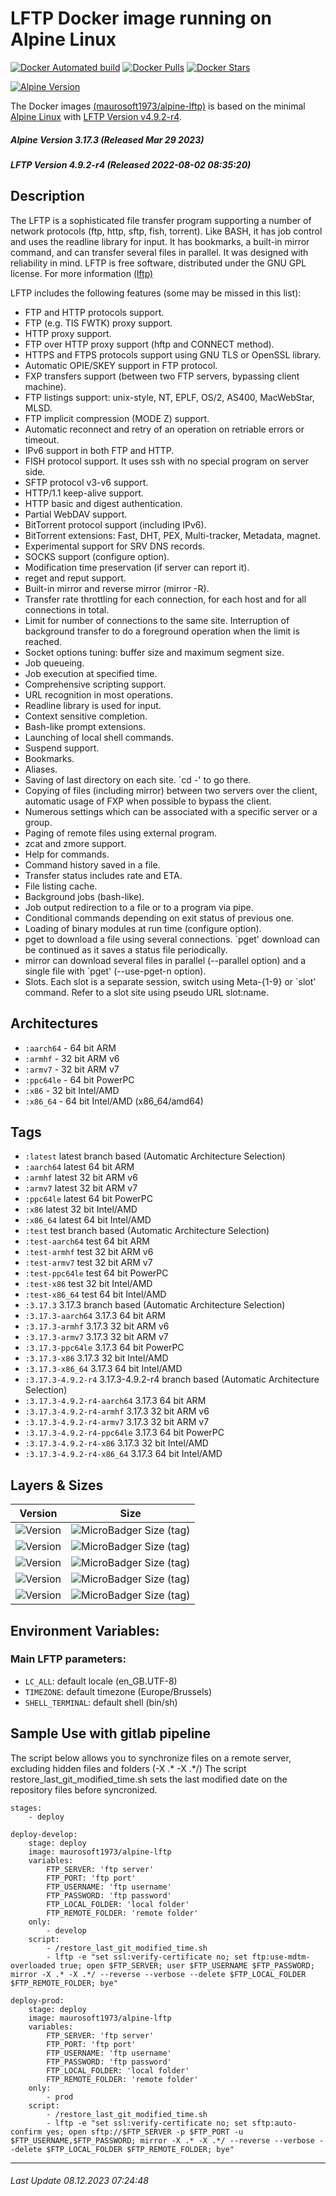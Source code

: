 # LFTP Docker image running on Alpine Linux

[![Docker Automated build](https://img.shields.io/docker/automated/maurosoft1973/alpine-lftp.svg?style=for-the-badge&logo=docker)](https://hub.docker.com/r/maurosoft1973/alpine-lftp/)
[![Docker Pulls](https://img.shields.io/docker/pulls/maurosoft1973/alpine-lftp.svg?style=for-the-badge&logo=docker)](https://hub.docker.com/r/maurosoft1973/alpine-lftp/)
[![Docker Stars](https://img.shields.io/docker/stars/maurosoft1973/alpine-lftp.svg?style=for-the-badge&logo=docker)](https://hub.docker.com/r/maurosoft1973/alpine-lftp/)

[![Alpine Version](https://img.shields.io/badge/Alpine%20version-v3.17.3-green.svg?style=for-the-badge)](https://alpinelinux.org/)

The Docker images [(maurosoft1973/alpine-lftp)](https://hub.docker.com/r/maurosoft1973/alpine-lftp/) is based on the minimal [Alpine Linux](https://alpinelinux.org/)  with [LFTP Version v4.9.2-r4](https://lftp.yar.ru/).

##### Alpine Version 3.17.3 (Released Mar 29 2023)
##### LFTP Version 4.9.2-r4 (Released 2022-08-02 08:35:20)

## Description

The LFTP is a sophisticated file transfer program supporting a number of network protocols (ftp, http, sftp, fish, torrent). Like BASH, it has job control and uses the readline library for input. It has bookmarks, a built-in mirror command, and can transfer several files in parallel. It was designed with reliability in mind. LFTP is free software, distributed under the GNU GPL license.
For more information [(lftp)](https://lftp.yar.ru/features.html)

LFTP includes the following features (some may be missed in this list):

* FTP and HTTP protocols support.
* FTP (e.g. TIS FWTK) proxy support.
* HTTP proxy support.
* FTP over HTTP proxy support (hftp and CONNECT method).
* HTTPS and FTPS protocols support using GNU TLS or OpenSSL library.
* Automatic OPIE/SKEY support in FTP protocol.
* FXP transfers support (between two FTP servers, bypassing client machine).
* FTP listings support: unix-style, NT, EPLF, OS/2, AS400, MacWebStar, MLSD.
* FTP implicit compression (MODE Z) support.
* Automatic reconnect and retry of an operation on retriable errors or timeout.
* IPv6 support in both FTP and HTTP.
* FISH protocol support. It uses ssh with no special program on server side.
* SFTP protocol v3-v6 support.
* HTTP/1.1 keep-alive support.
* HTTP basic and digest authentication.
* Partial WebDAV support.
* BitTorrent protocol support (including IPv6).
* BitTorrent extensions: Fast, DHT, PEX, Multi-tracker, Metadata, magnet.
* Experimental support for SRV DNS records.
* SOCKS support (configure option).
* Modification time preservation (if server can report it).
* reget and reput support.
* Built-in mirror and reverse mirror (mirror -R).
* Transfer rate throttling for each connection, for each host and for all connections in total.
* Limit for number of connections to the same site. Interruption of background transfer to do a foreground operation when the limit is reached.
* Socket options tuning: buffer size and maximum segment size.
* Job queueing.
* Job execution at specified time.
* Comprehensive scripting support.
* URL recognition in most operations.
* Readline library is used for input.
* Context sensitive completion.
* Bash-like prompt extensions.
* Launching of local shell commands.
* Suspend support.
* Bookmarks.
* Aliases.
* Saving of last directory on each site. `cd -' to go there.
* Copying of files (including mirror) between two servers over the client, automatic usage of FXP when possible to bypass the client.
* Numerous settings which can be associated with a specific server or a group.
* Paging of remote files using external program.
* zcat and zmore support.
* Help for commands.
* Command history saved in a file.
* Transfer status includes rate and ETA.
* File listing cache.
* Background jobs (bash-like).
* Job output redirection to a file or to a program via pipe.
* Conditional commands depending on exit status of previous one.
* Loading of binary modules at run time (configure option).
* pget to download a file using several connections. `pget' download can be continued as it saves a status file periodically.
* mirror can download several files in parallel (--parallel option) and a single file with `pget' (--use-pget-n option).
* Slots. Each slot is a separate session, switch using Meta-{1-9} or `slot' command. Refer to a slot site using pseudo URL slot:name.

## Architectures

* ```:aarch64``` - 64 bit ARM
* ```:armhf```   - 32 bit ARM v6
* ```:armv7```   - 32 bit ARM v7
* ```:ppc64le``` - 64 bit PowerPC
* ```:x86```     - 32 bit Intel/AMD
* ```:x86_64```  - 64 bit Intel/AMD (x86_64/amd64)

## Tags

* ```:latest```         latest branch based (Automatic Architecture Selection)
* ```:aarch64```        latest 64 bit ARM
* ```:armhf```          latest 32 bit ARM v6
* ```:armv7```          latest 32 bit ARM v7
* ```:ppc64le```        latest 64 bit PowerPC
* ```:x86```            latest 32 bit Intel/AMD
* ```:x86_64```         latest 64 bit Intel/AMD
* ```:test```           test branch based (Automatic Architecture Selection)
* ```:test-aarch64```   test 64 bit ARM
* ```:test-armhf```     test 32 bit ARM v6
* ```:test-armv7```     test 32 bit ARM v7
* ```:test-ppc64le```   test 64 bit PowerPC
* ```:test-x86```       test 32 bit Intel/AMD
* ```:test-x86_64```    test 64 bit Intel/AMD
* ```:3.17.3``` 3.17.3 branch based (Automatic Architecture Selection)
* ```:3.17.3-aarch64```   3.17.3 64 bit ARM
* ```:3.17.3-armhf```     3.17.3 32 bit ARM v6
* ```:3.17.3-armv7```     3.17.3 32 bit ARM v7
* ```:3.17.3-ppc64le```   3.17.3 64 bit PowerPC
* ```:3.17.3-x86```       3.17.3 32 bit Intel/AMD
* ```:3.17.3-x86_64```    3.17.3 64 bit Intel/AMD
* ```:3.17.3-4.9.2-r4``` 3.17.3-4.9.2-r4 branch based (Automatic Architecture Selection)
* ```:3.17.3-4.9.2-r4-aarch64```   3.17.3 64 bit ARM
* ```:3.17.3-4.9.2-r4-armhf```     3.17.3 32 bit ARM v6
* ```:3.17.3-4.9.2-r4-armv7```     3.17.3 32 bit ARM v7
* ```:3.17.3-4.9.2-r4-ppc64le```   3.17.3 64 bit PowerPC
* ```:3.17.3-4.9.2-r4-x86```       3.17.3 32 bit Intel/AMD
* ```:3.17.3-4.9.2-r4-x86_64```    3.17.3 64 bit Intel/AMD

## Layers & Sizes

| Version                                                                               | Size                                                                                                                 |
|---------------------------------------------------------------------------------------|----------------------------------------------------------------------------------------------------------------------|
| ![Version](https://img.shields.io/badge/version-amd64-blue.svg?style=for-the-badge)   | ![MicroBadger Size (tag)](https://img.shields.io/docker/image-size/maurosoft1973/alpine-lftp/latest?style=for-the-badge)  |
| ![Version](https://img.shields.io/badge/version-armv6-blue.svg?style=for-the-badge)   | ![MicroBadger Size (tag)](https://img.shields.io/docker/image-size/maurosoft1973/alpine-lftp/armhf?style=for-the-badge)   |
| ![Version](https://img.shields.io/badge/version-armv7-blue.svg?style=for-the-badge)   | ![MicroBadger Size (tag)](https://img.shields.io/docker/image-size/maurosoft1973/alpine-lftp/armv7?style=for-the-badge)   |
| ![Version](https://img.shields.io/badge/version-ppc64le-blue.svg?style=for-the-badge) | ![MicroBadger Size (tag)](https://img.shields.io/docker/image-size/maurosoft1973/alpine-lftp/ppc64le?style=for-the-badge) |
| ![Version](https://img.shields.io/badge/version-x86-blue.svg?style=for-the-badge)     | ![MicroBadger Size (tag)](https://img.shields.io/docker/image-size/maurosoft1973/alpine-lftp/x86?style=for-the-badge)     |

## Environment Variables:

### Main LFTP parameters:
* `LC_ALL`: default locale (en_GB.UTF-8)
* `TIMEZONE`: default timezone (Europe/Brussels)
* `SHELL_TERMINAL`: default shell (bin/sh)

## Sample Use with gitlab pipeline
The script below allows you to synchronize files on a remote server, excluding hidden files and folders (-X .* -X .*/)
The script restore_last_git_modified_time.sh sets the last modified date on the repository files before syncronized.

```yalm
stages:
    - deploy

deploy-develop:
    stage: deploy
    image: maurosoft1973/alpine-lftp
    variables:
        FTP_SERVER: 'ftp server'
        FTP_PORT: 'ftp port'
        FTP_USERNAME: 'ftp username'
        FTP_PASSWORD: 'ftp password'
        FTP_LOCAL_FOLDER: 'local folder'
        FTP_REMOTE_FOLDER: 'remote folder'
    only:
        - develop
    script:
        - /restore_last_git_modified_time.sh
        - lftp -e "set ssl:verify-certificate no; set ftp:use-mdtm-overloaded true; open $FTP_SERVER; user $FTP_USERNAME $FTP_PASSWORD; mirror -X .* -X .*/ --reverse --verbose --delete $FTP_LOCAL_FOLDER $FTP_REMOTE_FOLDER; bye"

deploy-prod:
    stage: deploy
    image: maurosoft1973/alpine-lftp
    variables:
        FTP_SERVER: 'ftp server'
        FTP_PORT: 'ftp port'
        FTP_USERNAME: 'ftp username'
        FTP_PASSWORD: 'ftp password'
        FTP_LOCAL_FOLDER: 'local folder'
        FTP_REMOTE_FOLDER: 'remote folder'
    only:
        - prod
    script:
        - /restore_last_git_modified_time.sh
        - lftp -e "set ssl:verify-certificate no; set sftp:auto-confirm yes; open sftp://$FTP_SERVER -p $FTP_PORT -u $FTP_USERNAME,$FTP_PASSWORD; mirror -X .* -X .*/ --reverse --verbose --delete $FTP_LOCAL_FOLDER $FTP_REMOTE_FOLDER; bye"
```

***
###### Last Update 08.12.2023 07:24:48
